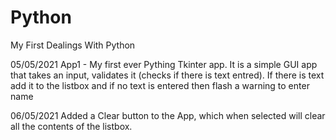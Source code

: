 # Python
My First Dealings With Python

05/05/2021
App1 - My first ever Pything Tkinter app. It is a simple GUI app that takes an input, validates it (checks if there is text entred). If there is text add it to the listbox and if no text is entered then flash a warning to enter name

06/05/2021
Added a Clear button to the App, which when selected will clear all the contents of the listbox. 